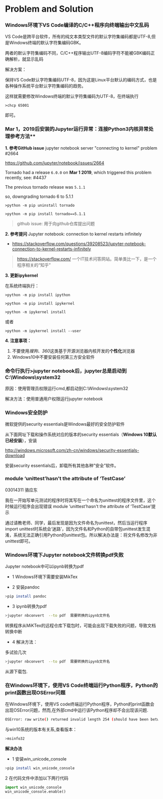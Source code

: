 
# Problem and Solution 

### Windows环境下VS Code编译的C/C++程序向终端输出中文乱码

VS Code是跨平台软件，所有的纯文本类型文件的默认字符集编码都是UTF-8,但是Windows终端的默认字符集编码GBK。
 
两者的默认字符集编码不同，C/C++程序输出UTF-8编码字符不能被GBK编码正确解析，就显示乱码

解决方案：

保持VS Code默认字符集编码UTF-8，因为这是Linux平台默认的编码方式，也是各种操作系统平台默认字符集编码的趋势。

这样就需要修改Windows终端的默认字符集编码为UTF-8，在终端执行

    >chcp 65001

即可。

### Mar 1，2019后安装的Jupyter运行异常：连接Python3内核异常处理参考方法**


**1. 参考GitHub issue**  jupyter notebook server "connecting to kernel" problem #2664

https://github.com/jupyter/notebook/issues/2664

Tornado had a release `6.0.0` on **Mar 1 2019**, which triggered this problem recently, see: #4437

The previous tornado release was `5.1.1`

so, downgrading tornado 6 to 5.1.1 

    >python -m pip uninstall tornado
   
    >python -m pip install tornado==5.1.1

>github issue: 用于向github仓库提出问题

**2. 参考提问** Jupyter notebook: connection to kernel restarts infinitely

 * https://stackoverflow.com/questions/39208523/jupyter-notebook-connection-to-kernel-restarts-infinitely

> https://stackoverflow.com/ 一个IT技术问答网站。简单类比一下，是一个程序相关的“知乎”


**3. 更新ipykernel**

在系统终端执行：

    >python -m pip install ipython

    >python -m pip install ipykernel

    >python -m ipykernel install

或者

    >python -m ipykernel install --user

**4. 注意事项：**

1. 不要使用*搜狗、360*这类基于开源浏览器内核开发的**个性化**浏览器
2. Windows10中不要安装任何第三方安全软件 
###  命令行执行>jupyter notebook后，jupyter总是启动到C:\Windows\system32

原因：使用管理员权限运行cmd,都启动到C:\Windows\system32

解决方法：使用普通用户权限运行jupyter notebook

### Windows安全防护

微软提供的security essentials是Windows最好的安全防护软件
  
从下面网址下载和操作系统对应的版本的security essentials（**Windows 10默认已经安装**），安装

http://windows.microsoft.com/zh-cn/windows/security-essentials-download
      
安装security essentials后，卸载所有其他各种"安全”软件。
   
### module ‘unittest’hasn't the attribute of ‘TestCase’

03014311 骆应东

我在一开始写单元测试的程序时将其写在一个命名为unittest的程序文件里，这个时候运行程序会出现错误 module ‘unittest’hasn't the attribute of ‘TestCase’提示

通过请教老师、同学，最后发现是因为文件命名为unittest，然后当运行程序import unittest时系统会‘迷路’，因为文件名和Python的自带包unittest发生混淆，系统无法正确引用Python的unittest包。所以解决办法是：将文件名修改为非unittest即可。

###  Windows环境下Jupyter notebook文件转换pdf失败

Jupyter notebook中可以ipynb转换为pdf

* 1 Windows环境下需要安装MikTex

* 2 安装pandoc

```bash
>pip install pandoc
```

* 3 ipynb转换为pdf

```bash
>jupyter nbconvert  --to pdf  需要转换的ipynb文件名
```

转换程序从MiKTex的远程仓库下载包时，可能会出现下载失败的问题，导致文档转换中断

* 4 解决方法：

多试验几次

```bash   
>jupyter nbconvert  --to pdf  需要转换的ipynb文件名
```

从源下载包.


### 在Windows环境下，使用VS Code终端运行Python程序，Python的print函数出现OSError问题

 在Windows环境下，使用VS code终端运行Python程序，Python的print函数会出现OSError问题，然而,在外部cmd中运行该Python程序却不会出现该问题.

```bash
OSError: raw write() returned invalid length 254 (should have been between 0 and 127)
```
与win10系统的版本有关系,查看版本：
```bash
>msinfo32
```

**解决办法**

* 1 安装win_unicode_console

```bash
>pip install win_unicode_console
```
2 在代码文件中添加以下两行代码

```python
import win_unicode_console
win_unicode_console.enable()
```